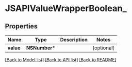 # JSAPIValueWrapperBoolean_

## Properties
Name | Type | Description | Notes
------------ | ------------- | ------------- | -------------
**value** | **NSNumber*** |  | [optional] 

[[Back to Model list]](../README.md#documentation-for-models) [[Back to API list]](../README.md#documentation-for-api-endpoints) [[Back to README]](../README.md)


